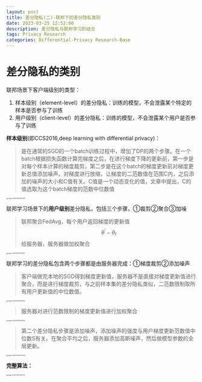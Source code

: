 ```yaml
---
layout: post
title: 差分隐私(二)-联邦下的差分隐私类别
date: 2023-03-25 12:52:00
description: 差分隐私与联邦学习的结合
tags: Privacy Research
categories: Differential-Privacy Research-Base
---
```




# 差分隐私的类别

联邦场景下客户端级别的类型：

1. 样本级别（element-level）的差分隐私：训练的模型，不会泄露某个特定的样本是否参与了训练
2. 用户级别（client-level）的差分隐私：训练的模型，不会泄露某个用户是否参与了训练



**样本级别**(即CCS2016,deep learning with differential privacy)：

> 是在通常的SGD的一个batch训练过程中，增加了DP的两个步骤。在一个batch根据损失函数计算完梯度之后，在进行梯度下降的更新前，第一步是对每个样本计算的梯度裁剪，第二步是在这个batch的梯度更新前对梯度更新总值添加噪声。对梯度进行放缩，让梯度的二范数值在范围C内，之后添加的噪声的大小和C值有关。C值是一个动态变化的值，文章中提出，C的值选取为这个batch梯度的范数中位数值

<img src="https://mz-pico-1311932519.cos.ap-nanjing.myqcloud.com/image/image-20230315101320207.png" alt="image-20230315101320207" style="zoom:25%;" />

联邦学习场景下的**用户级别**差分隐私，包括三个步骤，①裁剪②聚合③加噪

> 联邦聚合FedAvg，每个用户返回梯度的更新值$$\theta^\prime-\theta_t$$给服务器，服务器做加权聚合

<img src="https://mz-pico-1311932519.cos.ap-nanjing.myqcloud.com/image/image-20230315101714927.png" alt="image-20230315101714927" style="zoom:25%;" />

联邦学习的差分隐私包含两个步骤都是由服务器完成：①梯度裁剪②添加噪声

> 客户端做完本地的SGD得到梯度更新值，服务器不是直接对梯度更新值进行聚合，而是进行梯度裁剪，与之前样本集的差分隐私类似，二范数限制取所有用户更新值的中位数值。

<img src="https://mz-pico-1311932519.cos.ap-nanjing.myqcloud.com/image/image-20230315111028793.png" alt="image-20230315111028793" style="zoom:25%;" />

> 服务器对进行范数限制的梯度更新值进行加权聚合

<img src="https://mz-pico-1311932519.cos.ap-nanjing.myqcloud.com/image/image-20230315111449054.png" alt="image-20230315111449054" style="zoom:25%;" />

> 第二个差分隐私步骤是添加噪声，添加噪声的强度与用户梯度更新范数值中位数S有关。在聚合平均之后，服务器添加高斯噪声，然后做模型参数的全局更新。

<img src="https://mz-pico-1311932519.cos.ap-nanjing.myqcloud.com/image/image-20230315133707442.png" alt="image-20230315133707442" style="zoom:25%;" />

**完整算法：**

<img src="https://mz-pico-1311932519.cos.ap-nanjing.myqcloud.com/image/image-20230315134106714.png" alt="image-20230315134106714" style="zoom:25%;" />